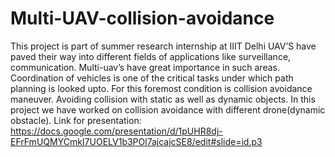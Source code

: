 # Multi-UAV-collision-avoidance
This project is part of summer research internship at IIIT Delhi
UAV’S have paved their way into different fields of applications like surveillance, communication. Multi-uav’s have great importance in such areas. Coordination of vehicles is one of the critical tasks under which path planning is looked upto. For this foremost condition is collision avoidance maneuver. Avoiding collision with static as well as dynamic objects. In this project we have worked on collision avoidance with different drone(dynamic obstacle).
Link for presentation: https://docs.google.com/presentation/d/1pUHR8dj-EFrFmUQMYCmkI7UOELV1b3POl7ajcajcSE8/edit#slide=id.p3

